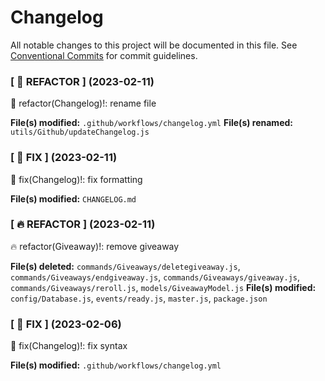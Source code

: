 # Changelog

All notable changes to this project will be documented in this file.
See [Conventional Commits](https://conventionalcommits.org) for commit guidelines.

<!--Changelog start-->

### [ 🔨 REFACTOR ] (2023-02-11)

🔨 refactor(Changelog)!: rename file



**File(s) modified:** ``.github/workflows/changelog.yml``
**File(s) renamed:** ``utils/Github/updateChangelog.js``



### [ 🐛 FIX ] (2023-02-11)

🐛 fix(Changelog)!: fix formatting



**File(s) modified:** ``CHANGELOG.md``




### [ 🔥 REFACTOR ] (2023-02-11)

🔥 refactor(Giveaway)!: remove giveaway

**File(s) deleted:** `commands/Giveaways/deletegiveaway.js`, `commands/Giveaways/endgiveaway.js`, `commands/Giveaways/giveaway.js`, `commands/Giveaways/reroll.js`, `models/GiveawayModel.js`
**File(s) modified:** `config/Database.js`, `events/ready.js`, `master.js`, `package.json`

### [ 🐛 FIX ] (2023-02-06)

🐛 fix(Changelog)!: fix syntax

**File(s) modified:** `.github/workflows/changelog.yml`



<!--Changelog end-->
